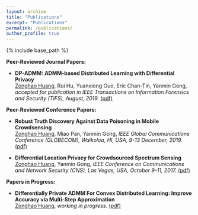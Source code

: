 ```yaml
---
layout: archive
title: "Publications"
excerpt: "Publications"
permalink: /publications/
author_profile: true
---
```

{% include base_path %}


<b>Peer-Reviewed Journal Papers:</b>
*  <b>DP-ADMM: ADMM-based Distributed Learning with Differential Privacy</b><br/>[Zonghao Huang](https://zonghaohuang007.github.io/home//publications/), Rui Hu, Yuanxiong Guo, Eric Chan-Tin, Yanmin Gong, <i> accepted for publication in IEEE Transactions on Information Forensics and Security (TIFS), August, 2019.</i> [(pdf)](https://zonghaohuang007.github.io/home/files/paper2.pdf)

<b>Peer-Reviewed Conference Papers:</b>
*  <b>Robust Truth Discovery Against Data Poisoning in Mobile Crowdsensing</b><br/>[Zonghao Huang](https://zonghaohuang007.github.io/home//publications/), Miao Pan, Yanmin Gong, <i> IEEE Global Communications Conference (GLOBECOM), Waikoloa, HI, USA, 9-13 December, 2019.</i> [(pdf)](https://zonghaohuang007.github.io/home/files/paper3.pdf)

* <b>Differential Location Privacy for Crowdsourced Spectrum Sensing</b><br/> [Zonghao Huang](https://zonghaohuang007.github.io/home//publications/), Yanmin Gong, <i>IEEE Conference on Communications and Network Security (CNS), Las Vegas, USA, October 9-11, 2017.</i> [(pdf)](https://zonghaohuang007.github.io/home/files/paper1.pdf)

<b>Papers in Progress:</b>
* <b>Differentially Private ADMM For Convex Distributed Learning: Improve Accuracy via Multi-Step Approximation</b><br/> [Zonghao Huang](https://zonghaohuang007.github.io/home//publications/), <i>working in progress.</i> [(pdf)](https://zonghaohuang007.github.io/home/files/paper4.pdf)
